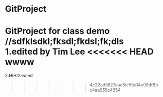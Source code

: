 GitProject
==========

GitProject for class demo
//sdfklsdkl;fksdl;fkdsl;fk;dls
1.edited by Tim Lee
<<<<<<< HEAD
wwww
=======
2.HIHI2.edied
>>>>>>> 4c22ad5627aae5fc55e14e09df8bc4aa955c4654
